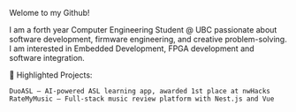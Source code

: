 Welome to my Github!

I am a forth year Computer Engineering Student @ UBC passionate about software development, firmware engineering, and creative problem-solving. I am interested in Embedded Development, FPGA development and software integration.


🚀 Highlighted Projects:

    DuoASL – AI-powered ASL learning app, awarded 1st place at nwHacks
    RateMyMusic – Full-stack music review platform with Nest.js and Vue

